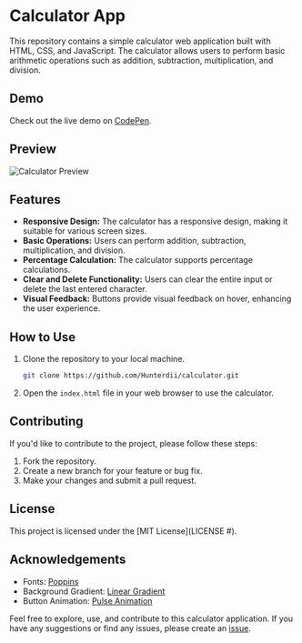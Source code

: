 # Calculator App

This repository contains a simple calculator web application built with HTML, CSS, and JavaScript. The calculator allows users to perform basic arithmetic operations such as addition, subtraction, multiplication, and division.


## Demo

Check out the live demo on [CodePen]().

## Preview
![Calculator Preview](https://github.com/Hunterdii/Codesoft-Tasks/assets/124852522/4fdc2119-bc23-4be2-bd0e-88036e96169b)

## Features
- **Responsive Design:** The calculator has a responsive design, making it suitable for various screen sizes.
- **Basic Operations:** Users can perform addition, subtraction, multiplication, and division.
- **Percentage Calculation:** The calculator supports percentage calculations.
- **Clear and Delete Functionality:** Users can clear the entire input or delete the last entered character.
- **Visual Feedback:** Buttons provide visual feedback on hover, enhancing the user experience.

## How to Use
1. Clone the repository to your local machine.
   ```bash
   git clone https://github.com/Hunterdii/calculator.git
   ```

2. Open the `index.html` file in your web browser to use the calculator.

## Contributing
If you'd like to contribute to the project, please follow these steps:
1. Fork the repository.
2. Create a new branch for your feature or bug fix.
3. Make your changes and submit a pull request.

## License
This project is licensed under the [MIT License](LICENSE #).

## Acknowledgements
- Fonts: [Poppins](https://fonts.google.com/specimen/Poppins)
- Background Gradient: [Linear Gradient](https://uigradients.com/#Royal)
- Button Animation: [Pulse Animation](https://css-tricks.com/snippets/css/keyframe-animation-syntax/)

Feel free to explore, use, and contribute to this calculator application. If you have any suggestions or find any issues, please create an [issue](https://github.com/Hunterdii/calculator/issues).
